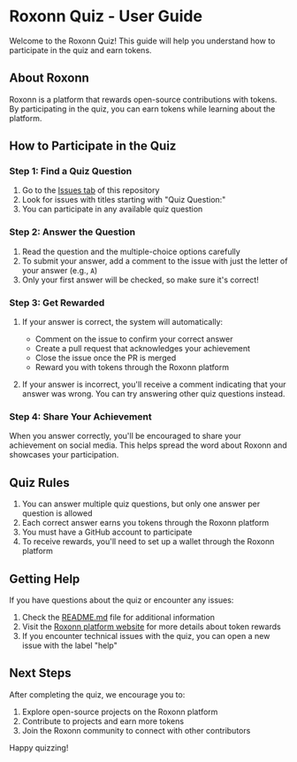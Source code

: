 # Roxonn Quiz - User Guide

Welcome to the Roxonn Quiz! This guide will help you understand how to participate in the quiz and earn tokens.

## About Roxonn

Roxonn is a platform that rewards open-source contributions with tokens. By participating in the quiz, you can earn tokens while learning about the platform.

## How to Participate in the Quiz

### Step 1: Find a Quiz Question

1. Go to the [Issues tab](https://github.com/dineshroxonn/roxonn-quiz/issues) of this repository
2. Look for issues with titles starting with "Quiz Question:" 
3. You can participate in any available quiz question

### Step 2: Answer the Question

1. Read the question and the multiple-choice options carefully
2. To submit your answer, add a comment to the issue with just the letter of your answer (e.g., `A`)
3. Only your first answer will be checked, so make sure it's correct!

### Step 3: Get Rewarded

1. If your answer is correct, the system will automatically:
   - Comment on the issue to confirm your correct answer
   - Create a pull request that acknowledges your achievement
   - Close the issue once the PR is merged
   - Reward you with tokens through the Roxonn platform

2. If your answer is incorrect, you'll receive a comment indicating that your answer was wrong. You can try answering other quiz questions instead.

### Step 4: Share Your Achievement

When you answer correctly, you'll be encouraged to share your achievement on social media. This helps spread the word about Roxonn and showcases your participation.

## Quiz Rules

1. You can answer multiple quiz questions, but only one answer per question is allowed
2. Each correct answer earns you tokens through the Roxonn platform
3. You must have a GitHub account to participate
4. To receive rewards, you'll need to set up a wallet through the Roxonn platform

## Getting Help

If you have questions about the quiz or encounter any issues:

1. Check the [README.md](README.md) file for additional information
2. Visit the [Roxonn platform website](https://roxonn.com) for more details about token rewards
3. If you encounter technical issues with the quiz, you can open a new issue with the label "help"

## Next Steps

After completing the quiz, we encourage you to:

1. Explore open-source projects on the Roxonn platform
2. Contribute to projects and earn more tokens
3. Join the Roxonn community to connect with other contributors

Happy quizzing! 